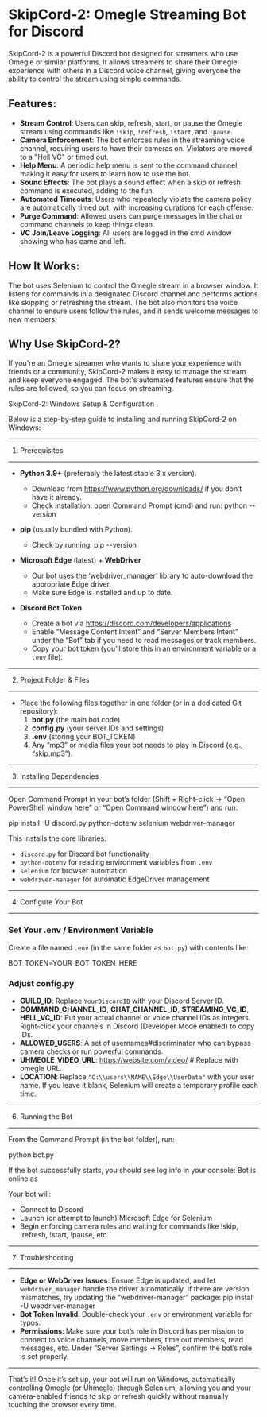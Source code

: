 # SkipCord-2: Omegle Streaming Bot for Discord

SkipCord-2 is a powerful Discord bot designed for streamers who use Omegle or similar platforms. It allows streamers to share their Omegle experience with others in a Discord voice channel, giving everyone the ability to control the stream using simple commands.

## Features:
- **Stream Control**: Users can skip, refresh, start, or pause the Omegle stream using commands like `!skip`, `!refresh`, `!start`, and `!pause`.
- **Camera Enforcement**: The bot enforces rules in the streaming voice channel, requiring users to have their cameras on. Violators are moved to a "Hell VC" or timed out.
- **Help Menu**: A periodic help menu is sent to the command channel, making it easy for users to learn how to use the bot.
- **Sound Effects**: The bot plays a sound effect when a skip or refresh command is executed, adding to the fun.
- **Automated Timeouts**: Users who repeatedly violate the camera policy are automatically timed out, with increasing durations for each offense.
- **Purge Command**: Allowed users can purge messages in the chat or command channels to keep things clean.
- **VC Join/Leave Logging**: All users are logged in the cmd window showing who has came and left.

## How It Works:
The bot uses Selenium to control the Omegle stream in a browser window. It listens for commands in a designated Discord channel and performs actions like skipping or refreshing the stream. The bot also monitors the voice channel to ensure users follow the rules, and it sends welcome messages to new members.

## Why Use SkipCord-2?
If you're an Omegle streamer who wants to share your experience with friends or a community, SkipCord-2 makes it easy to manage the stream and keep everyone engaged. The bot's automated features ensure that the rules are followed, so you can focus on streaming.


SkipCord-2: Windows Setup & Configuration

Below is a step-by-step guide to installing and running SkipCord-2 on Windows:

--------------------------------------------------------------------------------
1) Prerequisites
--------------------------------------------------------------------------------

- **Python 3.9+** (preferably the latest stable 3.x version). 
  - Download from https://www.python.org/downloads/ if you don’t have it already.
  - Check installation: open Command Prompt (cmd) and run: python --version

- **pip** (usually bundled with Python).
  - Check by running: pip --version

- **Microsoft Edge** (latest) + **WebDriver** 
  - Our bot uses the ‘webdriver_manager’ library to auto-download the appropriate Edge driver. 
  - Make sure Edge is installed and up to date.

- **Discord Bot Token** 
  - Create a bot via https://discord.com/developers/applications
  - Enable “Message Content Intent” and “Server Members Intent” under the “Bot” tab if you need to read messages or track members.
  - Copy your bot token (you’ll store this in an environment variable or a `.env` file).

--------------------------------------------------------------------------------
2) Project Folder & Files
--------------------------------------------------------------------------------
- Place the following files together in one folder (or in a dedicated Git repository):
   1. **bot.py** (the main bot code)
   2. **config.py** (your server IDs and settings) 
   3. **.env** (storing your BOT_TOKEN)
   4. Any “mp3” or media files your bot needs to play in Discord (e.g., “skip.mp3”).

--------------------------------------------------------------------------------
3) Installing Dependencies
--------------------------------------------------------------------------------
Open Command Prompt in your bot’s folder (Shift + Right-click → “Open PowerShell window here” or “Open Command window here”) and run:

   pip install -U discord.py python-dotenv selenium webdriver-manager

This installs the core libraries:
- `discord.py` for Discord bot functionality
- `python-dotenv` for reading environment variables from `.env`
- `selenium` for browser automation
- `webdriver-manager` for automatic EdgeDriver management

--------------------------------------------------------------------------------
4) Configure Your Bot
--------------------------------------------------------------------------------

### Set Your .env / Environment Variable
Create a file named `.env` (in the same folder as `bot.py`) with contents like:

   BOT_TOKEN=YOUR_BOT_TOKEN_HERE


### Adjust config.py
- **GUILD_ID**: Replace `YourDiscordID` with your Discord Server ID.
- **COMMAND_CHANNEL_ID**, **CHAT_CHANNEL_ID**, **STREAMING_VC_ID**, **HELL_VC_ID**: 
  Put your actual channel or voice channel IDs as integers. 
  Right-click your channels in Discord (Developer Mode enabled) to copy IDs.
- **ALLOWED_USERS**: A set of usernames#discriminator who can bypass camera checks or run powerful commands. 
- **UHMEGLE_VIDEO_URL**: https://website.com/video/ # Replace with omegle URL.
- **LOCATION**: Replace `"C:\\users\\NAME\\Edge\\UserData"` with your user name. If you leave it blank, Selenium will create a temporary profile each time.

--------------------------------------------------------------------------------
6) Running the Bot
--------------------------------------------------------------------------------
From the Command Prompt (in the bot folder), run:

   python bot.py

If the bot successfully starts, you should see log info in your console:
   Bot is online as <YourBotNameHere>

Your bot will:
- Connect to Discord
- Launch (or attempt to launch) Microsoft Edge for Selenium
- Begin enforcing camera rules and waiting for commands like !skip, !refresh, !start, !pause, etc.

--------------------------------------------------------------------------------
7) Troubleshooting
--------------------------------------------------------------------------------
- **Edge or WebDriver Issues**: 
  Ensure Edge is updated, and let `webdriver_manager` handle the driver automatically. If there are version mismatches, try updating the “webdriver-manager” package: 
    pip install -U webdriver-manager
- **Bot Token Invalid**: 
  Double-check your `.env` or environment variable for typos.
- **Permissions**: 
  Make sure your bot’s role in Discord has permission to connect to voice channels, move members, time out members, read messages, etc. 
  Under “Server Settings → Roles”, confirm the bot’s role is set properly.

--------------------------------------------------------------------------------
That’s it! Once it’s set up, your bot will run on Windows, automatically controlling Omegle (or Uhmegle) through Selenium, allowing you and your camera-enabled friends to skip or refresh quickly without manually touching the browser every time.
